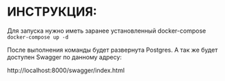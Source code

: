# ИНСТРУКЦИЯ: 
Для запуска нужно иметь заранее установленный docker-compose
```docker-compose up -d```

После выполнения команды будет развернута Postgres. А так же будет доступен Swagger по данному адресу: 

http://localhost:8000/swagger/index.html
